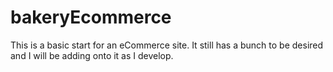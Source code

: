 # bakeryEcommerce
This is a basic start for an eCommerce site. It still has a bunch to be desired and I will be adding onto it as I develop.
